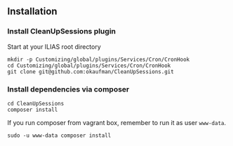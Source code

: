 ## Installation

### Install CleanUpSessions plugin
Start at your ILIAS root directory 

```
mkdir -p Customizing/global/plugins/Services/Cron/CronHook
cd Customizing/global/plugins/Services/Cron/CronHook
git clone git@github.com:okaufman/CleanUpSessions.git
```

### Install dependencies via composer
```
cd CleanUpSessions
composer install
```

If you run composer from vagrant box, remember to run it as user `www-data`.
```
sudo -u www-data composer install
```
